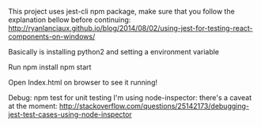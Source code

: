 This project uses jest-cli npm package, make sure that you follow the explanation bellow before continuing:
	http://ryanlanciaux.github.io/blog/2014/08/02/using-jest-for-testing-react-components-on-windows/

   Basically is installing python2 and setting a environment variable

Run
   npm install
   npm start

   Open Index.html on browser to see it running!

Debug:
	npm test for unit testing
    I'm using node-inspector: there's a caveat at the moment:
       http://stackoverflow.com/questions/25142173/debugging-jest-test-cases-using-node-inspector